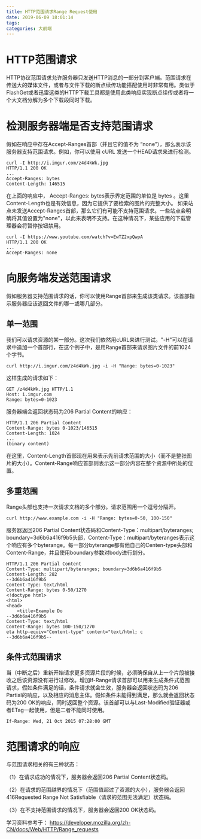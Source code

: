 ```yaml
---
title: HTTP范围请求Range Request使用
date: 2019-06-09 18:01:14
tags:
categories: 大前端
---
```


# HTTP范围请求

HTTP协议范围请求允许服务器只发送HTTP消息的一部分到客户端。范围请求在传送大的媒体文件，或者与文件下载的断点续传功能搭配使用时非常有用。类似于FlashGet或者迅雷这类的HTTP下载工具都是使用此类响应实现断点续传或者将一个大文档分解为多个下载段同时下载。

# 检测服务器端是否支持范围请求

假如在响应中存在Accept-Ranges首部（并且它的值不为 “none”），那么表示该服务器支持范围请求。例如，你可以使用 cURL 发送一个HEAD请求来进行检测。

    curl -I http://i.imgur.com/z4d4kWk.jpg
    HTTP/1.1 200 OK
    ...
    Accept-Ranges: bytes
    Content-Length: 146515

在上面的响应中， Accept-Ranges: bytes表示界定范围的单位是 bytes 。这里 Content-Length也是有效信息，因为它提供了要检索的图片的完整大小。
如果站点未发送Accept-Ranges首部，那么它们有可能不支持范围请求。一些站点会明确将其值设置为"none"，以此来表明不支持。在这种情况下，某些应用的下载管理器会将暂停按钮禁用。

    curl -I https://www.youtube.com/watch?v=EwTZ2xpQwpA
    HTTP/1.1 200 OK
    ...
    Accept-Ranges: none

# 向服务端发送范围请求

假如服务器支持范围请求的话，你可以使用Range首部来生成该类请求。该首部指示服务器应该返回文件的哪一或哪几部分。

## 单一范围

我们可以请求资源的某一部分。这次我们依然用cURL来进行测试。"-H"可以在请求中追加一个首部行，在这个例子中，是用Range首部来请求图片文件的前1024个字节。

    curl http://i.imgur.com/z4d4kWk.jpg -i -H "Range: bytes=0-1023"

这样生成的请求如下：

    GET /z4d4kWk.jpg HTTP/1.1
    Host: i.imgur.com
    Range: bytes=0-1023

服务器端会返回状态码为206 Partial Content的响应：

    HTTP/1.1 206 Partial Content
    Content-Range: bytes 0-1023/146515
    Content-Length: 1024
    ...
    (binary content)

在这里，Content-Length首部现在用来表示先前请求范围的大小（而不是整张图片的大小）。Content-Range响应首部则表示这一部分内容在整个资源中所处的位置。

## 多重范围

Range头部也支持一次请求文档的多个部分。请求范围用一个逗号分隔开。

    curl http://www.example.com -i -H "Range: bytes=0-50, 100-150"

服务器返回206 Partial Content状态码和Content-Type：multipart/byteranges; boundary=3d6b6a416f9b5头部，Content-Type：multipart/byteranges表示这个响应有多个byterange。每一部分byterange都有他自己的Centen-type头部和Content-Range，并且使用boundary参数对body进行划分。

    HTTP/1.1 206 Partial Content
    Content-Type: multipart/byteranges; boundary=3d6b6a416f9b5
    Content-Length: 282
    --3d6b6a416f9b5
    Content-Type: text/html
    Content-Range: bytes 0-50/1270
    <!doctype html>
    <html>
    <head>
        <title>Example Do
    --3d6b6a416f9b5
    Content-Type: text/html
    Content-Range: bytes 100-150/1270
    eta http-equiv="Content-type" content="text/html; c
    --3d6b6a416f9b5--

## 条件式范围请求

当（中断之后）重新开始请求更多资源片段的时候，必须确保自从上一个片段被接收之后该资源没有进行过修改。增加If-Range请求首部可以用来生成条件式范围请求，假如条件满足的话，条件请求就会生效，服务器会返回状态码为206 Partial的响应，以及相应的消息主体。假如条件未能得到满足，那么就会返回状态码为200 OK的响应，同时返回整个资源。该首部可以与Last-Modified验证器或者ETag一起使用，但是二者不能同时使用。

    If-Range: Wed, 21 Oct 2015 07:28:00 GMT

# 范围请求的响应

与范围请求相关的有三种状态：

（1）在请求成功的情况下，服务器会返回206 Partial Content状态码。

（2）在请求的范围越界的情况下（范围值超过了资源的大小），服务器会返回416Requested Range Not Satisfiable（请求的范围无法满足）状态码。

（3）在不支持范围请求的情况下，服务器会返回200 OK状态码。

学习资料参考于：
https://developer.mozilla.org/zh-CN/docs/Web/HTTP/Range_requests
